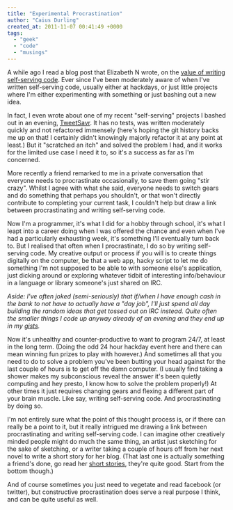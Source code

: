 ```yaml
---
title: "Experimental Procrastination"
author: "Caius Durling"
created_at: 2011-11-07 00:41:49 +0000
tags:
  - "geek"
  - "code"
  - "musings"
---
```


A while ago I read a blog post that Elizabeth N wrote, on the [value of writing self-serving code][lizn]. Ever since I've been moderately aware of when I've written self-serving code, usually either at hackdays, or just little projects where I'm either experimenting with something or just bashing out a new idea.

[lizn]: http://naramore.net/blog/the-value-of-self-serving-code

In fact, I even wrote about one of my recent "self-serving" projects I bashed out in an evening, [TweetSavr][]. It has no tests, was written moderately quickly and not refactored immensely (here's hoping the git history backs me up on that! I certainly didn't knowingly majorly refactor it at any point at least.)  But it "scratched an itch" and solved the problem I had, and it works for the limited use case I need it to, so it's a success as far as I'm concerned.

[TweetSavr]: http://caiustheory.com/tweetsavr

More recently a friend remarked to me in a private conversation that everyone needs to procrastinate occasionally, to save them going "stir crazy". Whilst I agree with what she said, everyone needs to switch gears and do something that perhaps you shouldn't, or that won't directly contribute to completing your current task, I couldn't help but draw a link between procrastinating and writing self-serving code.

Now I'm a programmer, it's what I did for a hobby through school, it's what I leapt into a career doing when I was offered the chance and even when I've had a particularly exhausting week, it's something I'll eventually turn back to. But I realised that often when I procrastinate, I do so by writing self-serving code. My creative output or process if you will is to create things digitally on the computer, be that a web app, hacky script to let me do something I'm not supposed to be able to with someone else's application, just dicking around or exploring whatever tidbit of interesting info/behaviour in a language or library someone's just shared on IRC.

*Aside: I've often joked (semi-seriously) that if/when I have enough cash in the bank to not have to actually have a "day job", I'll just spend all day building the random ideas that get tossed out on IRC instead. Quite often the smaller things I code up anyway already of an evening and they end up in my [gists][].*

[gists]: https://gist.github.com/caius

Now it's unhealthy and counter-productive to want to program 24/7, at least in the long term. (Doing the odd 24 hour hackday event here and there can mean winning fun prizes to play with however.) And sometimes all that you need to do to solve a problem you've been butting your head against for the last couple of hours is to get off the damn computer. (I usually find taking a shower makes my subconscious reveal the answer it's been quietly computing and hey presto, I know how to solve the problem properly!) At other times it just requires changing gears and flexing a different part of your brain muscle. Like say, writing self-serving code. And procrastinating by doing so.

I'm not entirely sure what the point of this thought process is, or if there can really be a point to it, but it really intrigued me drawing a link between procrastinating and writing self-serving code. I can imagine other creatively minded people might do much the same thing, an artist just sketching for the sake of sketching, or a writer taking a couple of hours off from her next novel to write a short story for her blog. (That last one is actually something a friend's done, go read her [short stories][], they're quite good. Start from the bottom though.)

[short stories]: http://libertyfallsdown.wordpress.com/tag/short-story/

And of course sometimes you just need to vegetate and read facebook (or twitter), but constructive procrastination does serve a real purpose I think, and can be quite useful as well.

